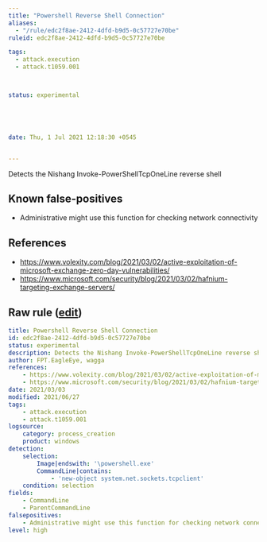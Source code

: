 ```yaml
---
title: "Powershell Reverse Shell Connection"
aliases:
  - "/rule/edc2f8ae-2412-4dfd-b9d5-0c57727e70be"
ruleid: edc2f8ae-2412-4dfd-b9d5-0c57727e70be

tags:
  - attack.execution
  - attack.t1059.001



status: experimental





date: Thu, 1 Jul 2021 12:18:30 +0545


---
```


Detects the Nishang Invoke-PowerShellTcpOneLine reverse shell

<!--more-->


## Known false-positives

* Administrative might use this function for checking network connectivity



## References

* https://www.volexity.com/blog/2021/03/02/active-exploitation-of-microsoft-exchange-zero-day-vulnerabilities/
* https://www.microsoft.com/security/blog/2021/03/02/hafnium-targeting-exchange-servers/


## Raw rule ([edit](https://github.com/SigmaHQ/sigma/edit/master/rules/windows/process_creation/proc_creation_win_powershell_reverse_shell_connection.yml))
```yaml
title: Powershell Reverse Shell Connection
id: edc2f8ae-2412-4dfd-b9d5-0c57727e70be
status: experimental
description: Detects the Nishang Invoke-PowerShellTcpOneLine reverse shell
author: FPT.EagleEye, wagga
references:
    - https://www.volexity.com/blog/2021/03/02/active-exploitation-of-microsoft-exchange-zero-day-vulnerabilities/
    - https://www.microsoft.com/security/blog/2021/03/02/hafnium-targeting-exchange-servers/
date: 2021/03/03
modified: 2021/06/27
tags:
    - attack.execution
    - attack.t1059.001
logsource:
    category: process_creation
    product: windows
detection:
    selection:
        Image|endswith: '\powershell.exe'
        CommandLine|contains:
            - 'new-object system.net.sockets.tcpclient'
    condition: selection
fields:
    - CommandLine
    - ParentCommandLine
falsepositives:
    - Administrative might use this function for checking network connectivity
level: high

```
